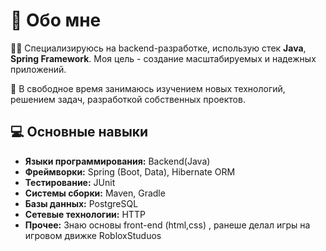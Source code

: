 # 🚀 Обо мне

👨‍💻 Специализируюсь на backend-разработке, использую стек **Java**,  **Spring Framework**. Моя цель - создание масштабируемых и надежных приложений. 

🌱 В свободное время занимаюсь изучением новых технологий, решением задач, разработкой собственных проектов.

## 💻 Основные навыки
- **Языки программирования:** Backend(Java) 
- **Фреймворки:** Spring (Boot, Data), Hibernate ORM
- **Тестирование:** JUnit
- **Системы сборки:** Maven, Gradle
- **Базы данных:** PostgreSQL
- **Сетевые технологии:** HTTP
- **Прочее:** Знаю основы front-end (html,css) , ранеше делал игры на игровом движке RobloxStuduos
  

